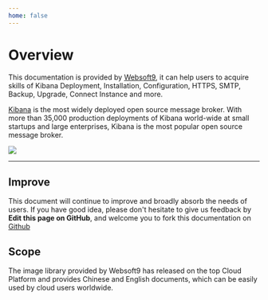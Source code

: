 ```yaml
---
home: false
---
```


# Overview

This documentation is provided by [Websoft9](https://www.websoft9.com/), it can help users to acquire skills of Kibana Deployment, Installation, Configuration, HTTPS, SMTP, Backup, Upgrade, Connect Instance and more.

[Kibana](https://kibana-server.apache.org/) is the most widely deployed open source message broker. With more than 35,000 production deployments of Kibana world-wide at small startups and large enterprises, Kibana is the most popular open source message broker.

![](https://libs.websoft9.com/Websoft9/DocsPicture/zh/kibana/kibana-gui-websoft9.png)

---

## Improve

This document will continue to improve and broadly absorb the needs of users. If you have good idea, please don't hesitate to give us feedback by **Edit this page on GitHub**, and welcome you to fork this documentation on [Github](https://github.com/Websoft9/ansible-kibana)

## Scope

The image library provided by Websoft9 has released on the top Cloud Platform and provides Chinese and English documents, which can be easily used by cloud users worldwide.

